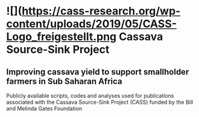 # ![](https://cass-research.org/wp-content/uploads/2019/05/CASS-Logo_freigestellt.png Cassava Source-Sink Project 
## Improving cassava yield to support smallholder farmers in Sub Saharan Africa 

Publicly available scripts, codes and analyses used for publications associated with the Cassava Source-Sink Project (CASS) funded by the Bill and Melinda Gates Foundation
